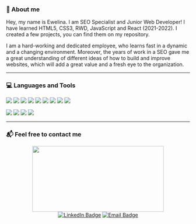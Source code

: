 ### 👋  About me 

Hey, my name is Ewelina. I am SEO Specialist and Junior Web Developer! I have learned HTML5, CSS3, RWD, JavaScript and React (2021-2022). I created a few projects, you can find them on my repository.

I am a hard-working and dedicated employee, who learns fast in a dynamic and a changing environment. Moreover, the years of work in a SEO gave me a great understanding of different ideas of how to build and improve websites, which will add a great value and a fresh eye to the organization.

---

### 💻  Languages and Tools

<img src="https://img.shields.io/badge/JavaScript-323330?style=for-the-badge&logo=javascript&logoColor=F7DF1E"/> <img src="https://img.shields.io/badge/React-20232A?style=for-the-badge&logo=react&logoColor=61DAFB"/> <img src="https://img.shields.io/badge/Redux-593D88?style=for-the-badge&logo=redux&logoColor=white"/> <img src="https://img.shields.io/badge/HTML5-E34F26?style=for-the-badge&logo=html5&logoColor=white"> <img src="https://img.shields.io/badge/CSS3-1572B6?style=for-the-badge&logo=css3&logoColor=white"/> <img src="https://img.shields.io/badge/Sass-CC6699?style=for-the-badge&logo=sass&logoColor=white"/> <img src="https://img.shields.io/badge/styled--components-DB7093?style=for-the-badge&logo=styled-components&logoColor=white"/> <img src="https://img.shields.io/badge/Ruby-CC342D?style=for-the-badge&logo=ruby&logoColor=white"/> <img src="https://img.shields.io/badge/Ruby_on_Rails-CC0000?style=for-the-badge&logo=ruby-on-rails&logoColor=white" />

<img src="https://img.shields.io/badge/GitHub-100000?style=for-the-badge&logo=github&logoColor=white"/> <img src="https://img.shields.io/badge/GIT-E44C30?style=for-the-badge&logo=git&logoColor=white"/> <img src="https://img.shields.io/badge/VSCode-0078D4?style=for-the-badge&logo=visual%20studio%20code&logoColor=white"/> <img src="https://img.shields.io/badge/Slack-4A154B?style=for-the-badge&logo=slack&logoColor=white"/>

---

### 📬  Feel free to contact me
<div id="header" align="center">
  <img src="https://media4.giphy.com/media/L1R1tvI9svkIWwpVYr/giphy.gif" width="360" height="180"/>
  <div id="badges">
    <a href="https://www.linkedin.com/in/ewelina-kopacz-929559100/"><img src="https://img.shields.io/badge/LinkedIn-blue?style=for-the-badge&logo=linkedin&logoColor=white" alt="LinkedIn Badge"/></a>
    <a href="mailto:ewelina@ekopacz.pl"><img src="https://img.shields.io/badge/Email-red?style=for-the-badge&logo=gmail&logoColor=white" alt="Email Badge"/></a>
  </div>
</div>





